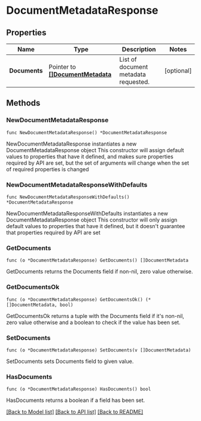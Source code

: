 # DocumentMetadataResponse

## Properties

Name | Type | Description | Notes
------------ | ------------- | ------------- | -------------
**Documents** | Pointer to [**[]DocumentMetadata**](DocumentMetadata.md) | List of document metadata requested. | [optional] 

## Methods

### NewDocumentMetadataResponse

`func NewDocumentMetadataResponse() *DocumentMetadataResponse`

NewDocumentMetadataResponse instantiates a new DocumentMetadataResponse object
This constructor will assign default values to properties that have it defined,
and makes sure properties required by API are set, but the set of arguments
will change when the set of required properties is changed

### NewDocumentMetadataResponseWithDefaults

`func NewDocumentMetadataResponseWithDefaults() *DocumentMetadataResponse`

NewDocumentMetadataResponseWithDefaults instantiates a new DocumentMetadataResponse object
This constructor will only assign default values to properties that have it defined,
but it doesn't guarantee that properties required by API are set

### GetDocuments

`func (o *DocumentMetadataResponse) GetDocuments() []DocumentMetadata`

GetDocuments returns the Documents field if non-nil, zero value otherwise.

### GetDocumentsOk

`func (o *DocumentMetadataResponse) GetDocumentsOk() (*[]DocumentMetadata, bool)`

GetDocumentsOk returns a tuple with the Documents field if it's non-nil, zero value otherwise
and a boolean to check if the value has been set.

### SetDocuments

`func (o *DocumentMetadataResponse) SetDocuments(v []DocumentMetadata)`

SetDocuments sets Documents field to given value.

### HasDocuments

`func (o *DocumentMetadataResponse) HasDocuments() bool`

HasDocuments returns a boolean if a field has been set.


[[Back to Model list]](../README.md#documentation-for-models) [[Back to API list]](../README.md#documentation-for-api-endpoints) [[Back to README]](../README.md)


